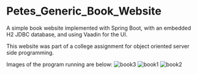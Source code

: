 # Petes_Generic_Book_Website
A simple book website implemented with Spring Boot, with an embedded H2 JDBC database, and using Vaadin for the UI.

This website was part of a college assignment for object oriented server side programming.

Images of the program running are below:
![book3](https://user-images.githubusercontent.com/18463774/27201962-a6468f04-5217-11e7-83e7-e55be22a59f9.JPG)
![book1](https://user-images.githubusercontent.com/18463774/27201961-a6465ed0-5217-11e7-803e-ce27c4de266d.JPG)
![book2](https://user-images.githubusercontent.com/18463774/27201960-a6414fd0-5217-11e7-862b-a59f3642ce1e.JPG)
